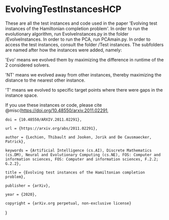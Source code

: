 # EvolvingTestInstancesHCP

These are all the test instances and code used in the paper 'Evolving test instances of the Hamiltonian completion problem'.
In order to run the evolutionary algorithm, run EvolveInstances.py in the folder /EvolveInstances.
In order to run the PCA, run PCAmain.py.
In order to access the test instances, consult the folder /Test instances.
The subfolders are named after how the instances were added, namely:

'Evo' means we evolved them by maximizing the difference in runtime of the 2 considered solvers. 

'NT' means we evolved away from other instances, thereby maximizing the distance to the nearest other instance.

'T' means we evolved to specific target points where there were gaps in the instance space.


If you use these instances or code, please cite 
  @misc{https://doi.org/10.48550/arxiv.2011.02291,
    
    doi = {10.48550/ARXIV.2011.02291},

    url = {https://arxiv.org/abs/2011.02291},

    author = {Lechien, Thibault and Jooken, Jorik and De Causmaecker, Patrick},

    keywords = {Artificial Intelligence (cs.AI), Discrete Mathematics (cs.DM), Neural and Evolutionary Computing (cs.NE), FOS: Computer and information sciences, FOS: Computer and information sciences, F.2.2; G.2.2},

    title = {Evolving test instances of the Hamiltonian completion problem},

    publisher = {arXiv},

    year = {2020},

    copyright = {arXiv.org perpetual, non-exclusive license}
  }

